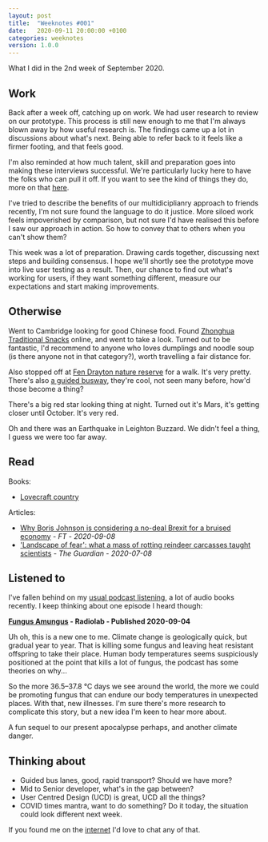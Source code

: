 ```yaml
---
layout: post
title:  "Weeknotes #001"
date:   2020-09-11 20:00:00 +0100
categories: weeknotes
version: 1.0.0
---
```


What I did in the 2nd week of September 2020.

## Work

Back after a week off, catching up on work. We had user research to review on our prototype. This process is still new enough to me that I'm always blown away by how useful research is. The findings came up a lot in discussions about what's next. Being able to refer back to it feels like a firmer footing, and that feels good.

I'm also reminded at how much talent, skill and preparation goes into making these interviews successful. We're particularly lucky here to have the folks who can pull it off. If you want to see the kind of things they do, more on that [here][service-manual-user-research].

I've tried to describe the benefits of our multidiciplianry approach to friends recently, I'm not sure found the language to do it justice. More siloed work feels impoverished by comparison, but not sure I'd have realised this before I saw our approach in action. So how to convey that to others when you can't show them?

This week was a lot of preparation. Drawing cards together, discussing next steps and building consensus. I hope we'll shortly see the prototype move into live user testing as a result. Then, our chance to find out what's working for users, if they want something different, measure our expectations and start making improvements.

## Otherwise

Went to Cambridge looking for good Chinese food. Found [Zhonghua Traditional Snacks][zhonghua-osm] online, and went to take a look. Turned out to be fantastic, I'd recommend to anyone who loves dumplings and noodle soup (is there anyone not in that category?), worth travelling a fair distance for.

Also stopped off at [Fen Drayton nature reserve][fen-drayton-osm] for a walk. It's very pretty.
There's also [a guided busway][cambridge-guided-busway-osm], they're cool, not seen many before, how'd those become a thing?

There's a big red star looking thing at night. Turned out it's Mars, it's getting closer until October. It's very red.

Oh and there was an Earthquake in Leighton Buzzard. We didn't feel a thing, I guess we were too far away.

## Read

Books:

- [Lovecraft country][lovecraft-country-review]

Articles:

- [Why Boris Johnson is considering a no-deal Brexit for a bruised economy][ft-no-deal-brexit] - _FT_ - _2020-09-08_
- ['Landscape of fear': what a mass of rotting reindeer carcasses taught scientists][guardian-landscape-of-fear] - _The Guardian_ - _2020-07-08_

## Listened to

I've fallen behind on my [usual podcast listening][my-podcasts], a lot of audio books recently.
I keep thinking about one episode I heard though:

**[Fungus Amungus][radiolab-fungus-amungus] - Radiolab - Published 2020-09-04**

Uh oh, this is a new one to me. Climate change is geologically quick, but gradual year to year. That is killing some fungus and leaving heat resistant offspring to take their place. Human body temperatures seems suspiciously positioned at the point that kills a lot of fungus, the podcast has some theories on why...

So the more 36.5–37.8 °C days we see around the world, the more we could be promoting fungus that can endure our body temperatures in unexpected places. With that, new illnesses. I'm sure there's more research to complicate this story, but a new idea I'm keen to hear more about.

A fun sequel to our present apocalypse perhaps, and another climate danger.

## Thinking about

- Guided bus lanes, good, rapid transport? Should we have more?
- Mid to Senior developer, what's in the gap between?
- User Centred Design (UCD) is great, UCD all the things?
- COVID times mantra, want to do something? Do it today, the situation could look different next week.

If you found me on the [internet][about] I'd love to chat any of that.

[service-manual-user-research]: https://www.gov.uk/service-manual/user-research
[lovecraft-country-review]: /review/book/2020/09/10/lovecraft-country
[zhonghua-osm]: https://www.openstreetmap.org/node/302349386
[fen-drayton-osm]: https://www.openstreetmap.org/way/91911125
[radiolab-fungus-amungus]: https://www.wnycstudios.org/podcasts/radiolab/articles/fungus-amungus
[cambridge-guided-busway-osm]: https://www.openstreetmap.org/relation/164711#map=11/52.2519/0.0402
[ft-no-deal-brexit]: https://www.ft.com/content/9bae0a3a-e1d9-4205-88f1-bf7d91d62cd4
[guardian-landscape-of-fear]: https://www.theguardian.com/environment/2020/jul/08/landscape-of-fear-what-the-rotting-carcasses-of-reindeer-taught-scientists-aoe
[about]: /contact/
[my-podcasts]: /listening
